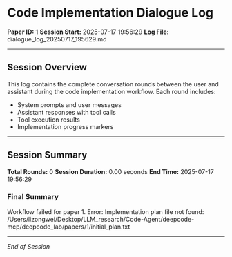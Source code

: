 # Code Implementation Dialogue Log

**Paper ID:** 1
**Session Start:** 2025-07-17 19:56:29
**Log File:** dialogue_log_20250717_195629.md

---

## Session Overview

This log contains the complete conversation rounds between the user and assistant during the code implementation workflow. Each round includes:

- System prompts and user messages
- Assistant responses with tool calls
- Tool execution results
- Implementation progress markers

---


## Session Summary

**Total Rounds:** 0
**Session Duration:** 0.00 seconds
**End Time:** 2025-07-17 19:56:29

### Final Summary

Workflow failed for paper 1. Error: Implementation plan file not found: /Users/lizongwei/Desktop/LLM_research/Code-Agent/deepcode-mcp/deepcode_lab/papers/1/initial_plan.txt

---

*End of Session*
